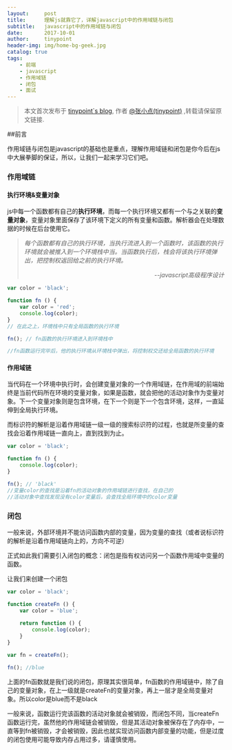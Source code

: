 ```yaml
---
layout:     post
title:      理解js就靠它了，详解javascript中的作用域链与闭包
subtitle:   javascript中的作用域链与闭包
date:       2017-10-01
author:     tinypoint
header-img: img/home-bg-geek.jpg
catalog: true
tags:
    - 前端
    - javascript
    - 作用域链
    - 闭包
    - 面试
---
```


> 本文首次发布于 [tinypoint\`s blog](http://tinypoint.github.io), 作者 [@张小点(tinypoint)](http://github.com/tinypoint) ,转载请保留原文链接.

##前言

作用域链与闭包是javascript的基础也是重点，理解作用域链和闭包是你今后在js中大展拳脚的保证，所以，让我们一起来学习它们吧。
![]()

### 作用域链


#### 执行环境&变量对象
js中每一个函数都有自己的**执行环境**，而每一个执行环境又都有一个与之关联的**变量对象**，变量对象里面保存了该环境下定义的所有变量和函数。解析器会在处理数据的时候在后台使用它。

> *每个函数都有自己的执行环境，当执行流进入到一个函数时，该函数的执行环境就会被推入到一个环境栈中当。当函数执行后，栈会将该执行环境弹出，把控制权返回给之前的执行环境。*
> *<p style="text-align: right">--javascript高级程序设计</p>*   

```javascript
var color = 'black';

function fn () {
    var color = 'red';
    console.log(color);
}       
// 在此之上，环境栈中只有全局函数的执行环境

fn(); // fn函数的执行环境进入到环境栈中

//fn函数运行完毕后，他的执行环境从环境栈中弹出，将控制权交还给全局函数的执行环境
```
#### 作用域链
当代码在一个环境中执行时，会创建变量对象的一个作用域链，在作用域的前端始终是当前代码所在环境的变量对象，如果是函数，就会把他的活动对象作为变量对象。下一个变量对象则是包含环境，在下一个则是下一个包含环境，这样，一直延伸到全局执行环境。

而标识符的解析是沿着作用域链一级一级的搜索标识符的过程，也就是所变量的查找会沿着作用域链一直向上，直到找到为止。
```javascript
var color = 'black';

function fn () {
    console.log(color);
}       

fn(); // 'black'
//变量color的查找是沿着fn的活动对象的作用域链进行查找，在自己的
//活动对象中查找发现没有color变量后，会查找全局环境中的color变量

```

### 闭包

一般来说，外部环境并不能访问函数内部的变量，因为变量的查找（或者说标识符的解析是沿着作用域链向上的，方向不可逆）

正式如此我们需要引入闭包的概念：闭包是指有权访问另一个函数作用域中变量的函数。

让我们来创建一个闭包

```javascript
var color = 'black';

function createFn () {
    var color = 'blue';
    
    return function () {
        console.log(color);
    }
}

var fn = createFn();

fn(); //blue  

```
上面的fn函数就是我们说的闭包，原理其实很简单，fn函数的作用域链中，除了自己的变量对象，在上一级就是createFn的变量对象，再上一层才是全局变量对象。所以color是blue而不是black

一般来说，函数运行完该函数的活动对象就会被销毁，而闭包不同，当createFn函数运行完，虽然他的作用域链会被销毁，但是其活动对象被保存在了内存中，一直等到fn被销毁，才会被销毁，因此也就实现访问函数内部变量的功能，但是过度的闭包使用可能导致内存占用过多，请谨慎使用。


